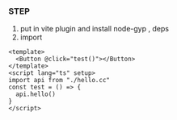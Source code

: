 ### STEP
1. put in vite plugin and install node-gyp , deps
2. import
```vue
<template>
  <Button @click="test()"></Button>
</template>
<script lang="ts" setup>
import api from "./hello.cc"
const test = () => {
  api.hello()
}
</script>
 ```

